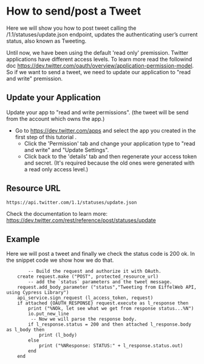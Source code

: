 # How to send/post a Tweet

Here we will show you how to post tweet calling the /1.1/statuses/update.json endpoint, updates the authenticating user’s current status, also known as Tweeting.


Until now, we have been using the default 'read only' premission. Twitter applications have different access levels. To learn more read the followind doc https://dev.twitter.com/oauth/overview/application-permission-model.
So if we want to send a tweet, we need to update our application to "read and write" premission.

## Update your Application
Update your app to "read and write permissions". (the tweet will be send from the account which owns the app.)

* Go to https://dev.twitter.com/apps and select the app you created in the first step of this tutorial . 
	* Click the 'Permission' tab and change your application type to "read and write" and "Update Settings".
    * Click back to the 'details' tab and then regenerate your access token and secret. (It's required because the old ones were generated with a read only access level.)

## Resource URL
	https://api.twitter.com/1.1/statuses/update.json

Check the documentation to learn more: https://dev.twitter.com/rest/reference/post/statuses/update

## Example

Here we will post a tweet and finally we check the status code is 200 ok. In the snippet code we show how we do that.

```
		-- Build the request and authorize it with OAuth.
	create request.make ("POST", protected_resource_url)
		-- add the `status` parameters and the tweet message.
	request.add_body_parameter ("status","Tweeting from EiffelWeb API, using Cypress Library")
	api_service.sign_request (l_access_token, request)
	if attached {OAUTH_RESPONSE} request.execute as l_response then
		print ("%NOk, let see what we get from response status...%N")
		io.put_new_line
		 -- Now we will parse the response body.
		if l_response.status = 200 and then attached l_response.body as l_body then
			print (l_body)
		else
			print ("%NResponse: STATUS:" + l_response.status.out)
		end
	end
```


